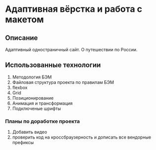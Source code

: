 # Адаптивная вёрстка и работа с макетом

## Описание

Адаптивный одностраничный сайт.
О путешествии по России.

## Использованные технологии

1. Методология БЭМ
2. Файловая структура проекта по правилам БЭМ
2. flexbox
3. Grid 
3. Позиционирование
4. Анимация и трансформация
5. Подключеные шрифты

### Планы по доработке проекта
1. Добавить видео
2. проверить код на кроссбраузерность и дописать все вендорные префиксы